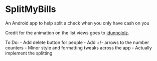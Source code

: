 # SplitMyBills
An Android app to help split a check when you only have cash on you

Credit for the animation on the list views goes to <a href=https://github.com/idunnololz/AnimatedExpandableListView>idunnololz</a>.

To Do:
    - Add delete button for people
    - Add +/- arrows to the number counters
    - Minor style and formatting tweaks across the app
    - Actually implement the splitting